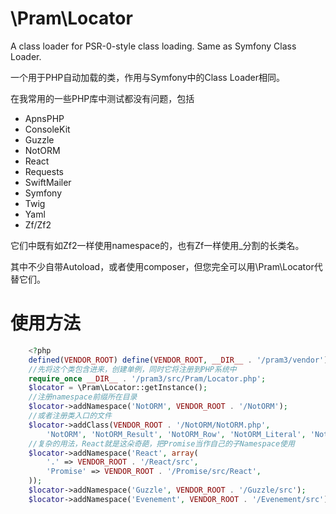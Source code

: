 \Pram\Locator
==============

A class loader for PSR-0-style class loading. Same as Symfony Class Loader.

一个用于PHP自动加载的类，作用与Symfony中的Class Loader相同。

在我常用的一些PHP库中测试都没有问题，包括

* ApnsPHP
* ConsoleKit
* Guzzle
* NotORM
* React
* Requests
* SwiftMailer
* Symfony
* Twig
* Yaml
* Zf/Zf2

它们中既有如Zf2一样使用namespace的，也有Zf一样使用_分割的长类名。

其中不少自带Autoload，或者使用composer，但您完全可以用\Pram\Locator代替它们。


# 使用方法

```php
    <?php
    defined(VENDOR_ROOT) define(VENDOR_ROOT, __DIR__ . '/pram3/vendor');
    //先将这个类包含进来，创建单例，同时它将注册到PHP系统中
    require_once __DIR__ . '/pram3/src/Pram/Locator.php';
    $locator = \Pram\Locator::getInstance();
    //注册namespace前缀所在目录
    $locator->addNamespace('NotORM', VENDOR_ROOT . '/NotORM');
    //或者注册类入口的文件
    $locator->addClass(VENDOR_ROOT . '/NotORM/NotORM.php',
        'NotORM', 'NotORM_Result', 'NotORM_Row', 'NotORM_Literal', 'NotORM_Structure');
    //复杂的用法，React就是这朵奇葩，把Promise当作自己的子Namespace使用
    $locator->addNamespace('React', array(
        '.' => VENDOR_ROOT . '/React/src',
        'Promise' => VENDOR_ROOT . '/Promise/src/React',
    ));
    $locator->addNamespace('Guzzle', VENDOR_ROOT . '/Guzzle/src');
    $locator->addNamespace('Evenement', VENDOR_ROOT . '/Evenement/src');
```

